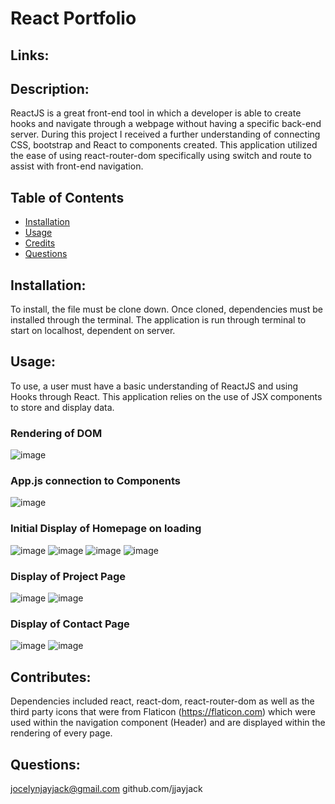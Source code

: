 # React Portfolio
  ## Links: 
  ## Description:
  ReactJS is a great front-end tool in which a developer is able to create hooks and navigate through a webpage without having a specific back-end server. During this project I received a further understanding of connecting CSS, bootstrap and React to components created. This application utilized the ease of using react-router-dom specifically using switch and route to assist with front-end navigation.
  ## Table of Contents
  - [Installation](#installation)
  - [Usage](#usage)
  - [Credits](#contributes)
  - [Questions](#email)

  ## Installation:
  To install, the file must be clone down. Once cloned, dependencies must be installed through the terminal. The application is run through terminal to start on localhost, dependent on server.

  ## Usage:
  To use, a user must have a basic understanding of ReactJS and using Hooks through React. This application relies on the use of JSX components to store and display data. 
  
  ### Rendering of DOM 
  ![image](https://user-images.githubusercontent.com/79474830/121255944-a29d2780-c871-11eb-86c2-fc648018c5aa.png)
  
  ### App.js connection to Components 
  ![image](https://user-images.githubusercontent.com/79474830/121256045-c52f4080-c871-11eb-97d9-a87362ea8818.png)
  
  ### Initial Display of Homepage on loading 
  ![image](https://user-images.githubusercontent.com/79474830/121257109-ec3a4200-c872-11eb-86cf-957780f8af99.png)
  ![image](https://user-images.githubusercontent.com/79474830/121255842-84372c00-c871-11eb-9b0e-a9a60d57824e.png)
  ![image](https://user-images.githubusercontent.com/79474830/121257250-168bff80-c873-11eb-9256-08375bb4cc6e.png)
  ![image](https://user-images.githubusercontent.com/79474830/121257650-8ef2c080-c873-11eb-971d-2fddec64a65a.png)
  
  ### Display of Project Page 
  ![image](https://user-images.githubusercontent.com/79474830/121258030-06285480-c874-11eb-87df-b3d76256ed61.png)
  ![image](https://user-images.githubusercontent.com/79474830/121258324-60291a00-c874-11eb-9c40-07d6172164e9.png)

### Display of Contact Page 

![image](https://user-images.githubusercontent.com/79474830/121258751-e5143380-c874-11eb-9669-e10cbdcded85.png)
![image](https://user-images.githubusercontent.com/79474830/121258848-037a2f00-c875-11eb-8a73-f6511d6c2ef0.png)


  ## Contributes:
  Dependencies included react, react-dom, react-router-dom as well as the third party icons that were from Flaticon (https://flaticon.com) which were used within the navigation component (Header) and are displayed within the rendering of every page. 

  ## Questions:
  jocelynjayjack@gmail.com
  github.com/jjayjack
